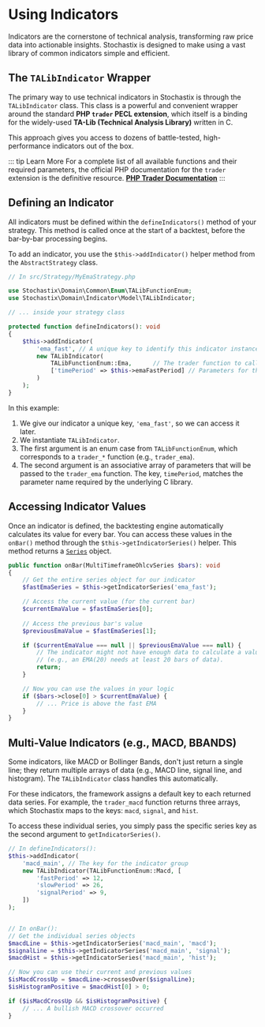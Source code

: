 # Using Indicators

Indicators are the cornerstone of technical analysis, transforming raw price data into actionable insights. Stochastix is designed to make using a vast library of common indicators simple and efficient.

## The `TALibIndicator` Wrapper

The primary way to use technical indicators in Stochastix is through the `TALibIndicator` class. This class is a powerful and convenient wrapper around the standard **PHP `trader` PECL extension**, which itself is a binding for the widely-used **TA-Lib (Technical Analysis Library)** written in C.

This approach gives you access to dozens of battle-tested, high-performance indicators out of the box.

::: tip Learn More
For a complete list of all available functions and their required parameters, the official PHP documentation for the `trader` extension is the definitive resource.
**[PHP Trader Documentation](https://www.php.net/manual/en/book.trader.php)**
:::

## Defining an Indicator

All indicators must be defined within the `defineIndicators()` method of your strategy. This method is called once at the start of a backtest, before the bar-by-bar processing begins.

To add an indicator, you use the `$this->addIndicator()` helper method from the `AbstractStrategy` class.

```php
// In src/Strategy/MyEmaStrategy.php

use Stochastix\Domain\Common\Enum\TALibFunctionEnum;
use Stochastix\Domain\Indicator\Model\TALibIndicator;

// ... inside your strategy class

protected function defineIndicators(): void
{
    $this->addIndicator(
        'ema_fast', // A unique key to identify this indicator instance
        new TALibIndicator(
            TALibFunctionEnum::Ema,      // The trader function to call
            ['timePeriod' => $this->emaFastPeriod] // Parameters for the function
        )
    );
}
```
In this example:
1. We give our indicator a unique key, `'ema_fast'`, so we can access it later.
2. We instantiate `TALibIndicator`.
3. The first argument is an enum case from `TALibFunctionEnum`, which corresponds to a `trader_*` function (e.g., `trader_ema`).
4. The second argument is an associative array of parameters that will be passed to the `trader_ema` function. The key, `timePeriod`, matches the parameter name required by the underlying C library.

## Accessing Indicator Values

Once an indicator is defined, the backtesting engine automatically calculates its value for every bar. You can access these values in the `onBar()` method through the `$this->getIndicatorSeries()` helper. This method returns a [`Series`](/core-concepts.html#the-series) object.

```php
public function onBar(MultiTimeframeOhlcvSeries $bars): void
{
    // Get the entire series object for our indicator
    $fastEmaSeries = $this->getIndicatorSeries('ema_fast');

    // Access the current value (for the current bar)
    $currentEmaValue = $fastEmaSeries[0];
    
    // Access the previous bar's value
    $previousEmaValue = $fastEmaSeries[1];

    if ($currentEmaValue === null || $previousEmaValue === null) {
        // The indicator might not have enough data to calculate a value yet
        // (e.g., an EMA(20) needs at least 20 bars of data).
        return;
    }

    // Now you can use the values in your logic
    if ($bars->close[0] > $currentEmaValue) {
        // ... Price is above the fast EMA
    }
}
```

## Multi-Value Indicators (e.g., MACD, BBANDS)

Some indicators, like MACD or Bollinger Bands, don't just return a single line; they return multiple arrays of data (e.g., MACD line, signal line, and histogram). The `TALibIndicator` class handles this automatically.

For these indicators, the framework assigns a default key to each returned data series. For example, the `trader_macd` function returns three arrays, which Stochastix maps to the keys: `macd`, `signal`, and `hist`.

To access these individual series, you simply pass the specific series key as the second argument to `getIndicatorSeries()`.

```php
// In defineIndicators():
$this->addIndicator(
    'macd_main', // The key for the indicator group
    new TALibIndicator(TALibFunctionEnum::Macd, [
        'fastPeriod' => 12,
        'slowPeriod' => 26,
        'signalPeriod' => 9,
    ])
);


// In onBar():
// Get the individual series objects
$macdLine = $this->getIndicatorSeries('macd_main', 'macd');
$signalLine = $this->getIndicatorSeries('macd_main', 'signal');
$macdHist = $this->getIndicatorSeries('macd_main', 'hist');

// Now you can use their current and previous values
$isMacdCrossUp = $macdLine->crossesOver($signalLine);
$isHistogramPositive = $macdHist[0] > 0;

if ($isMacdCrossUp && $isHistogramPositive) {
    // ... A bullish MACD crossover occurred
}
```
